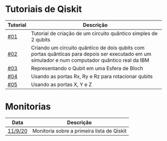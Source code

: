 # Tutoriais de Qiskit


|       Tutorial          |  Descrição                                                       |
| ----------------------- | ---------------------------------------------------------------- |
|  [#01](https://github.com/pedroripper/qiskit_tutoriais/blob/master/Tutoriais/Qiskit-tutorial%2301.ipynb)  |  Tutorial de criação de um circuito quântico simples de 2 qubits |
|  [#02](https://github.com/pedroripper/qiskit_tutoriais/blob/master/Tutoriais/Qiskit-tutorial%2302.ipynb)  |  Criando um circuito quântico de dois qubits com portas quânticas para depois ser executado em um simulador e num computador quântico real da IBM |
|  [#03](https://github.com/pedroripper/qiskit_tutoriais/blob/master/Tutoriais/Qiskit-tutorial%2303.ipynb)  |  Representando o Qubit em uma Esfera de Bloch |
|  [#04](https://github.com/pedroripper/qiskit_tutoriais/blob/master/Tutoriais/Qiskit-tutorial%2304.ipynb)  |  Usando as portas Rx, Ry e Rz para rotacionar qubits |
|  [#05](https://github.com/pedroripper/qiskit_tutoriais/blob/master/Tutoriais/Qiskit-tutorial%2305.ipynb)  |  Usando as portas X, Y e Z |


# Monitorias
|       Data          |  Descrição                                                       |
| ----------------------- | ---------------------------------------------------------------- |
|  [11/9/20](https://github.com/pedroripper/qiskit_tutoriais/blob/master/Monitoria/monitoria1.ipynb)  | Monitoria sobre a primeira lista de Qiskit |
